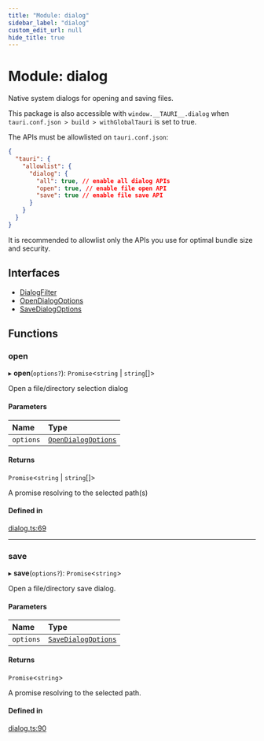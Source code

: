 ```yaml
---
title: "Module: dialog"
sidebar_label: "dialog"
custom_edit_url: null
hide_title: true
---
```


# Module: dialog

Native system dialogs for opening and saving files.

This package is also accessible with `window.__TAURI__.dialog` when `tauri.conf.json > build > withGlobalTauri` is set to true.

The APIs must be allowlisted on `tauri.conf.json`:
```json
{
  "tauri": {
    "allowlist": {
      "dialog": {
        "all": true, // enable all dialog APIs
        "open": true, // enable file open API
        "save": true // enable file save API
      }
    }
  }
}
```
It is recommended to allowlist only the APIs you use for optimal bundle size and security.

## Interfaces

- [DialogFilter](../interfaces/dialog.dialogfilter.md)
- [OpenDialogOptions](../interfaces/dialog.opendialogoptions.md)
- [SaveDialogOptions](../interfaces/dialog.savedialogoptions.md)

## Functions

### open

▸ **open**(`options?`): `Promise`<`string` \| `string`[]\>

Open a file/directory selection dialog

#### Parameters

| Name | Type |
| :------ | :------ |
| `options` | [`OpenDialogOptions`](../interfaces/dialog.opendialogoptions.md) |

#### Returns

`Promise`<`string` \| `string`[]\>

A promise resolving to the selected path(s)

#### Defined in

[dialog.ts:69](https://github.com/tauri-apps/tauri/blob/af634db/tooling/api/src/dialog.ts#L69)

___

### save

▸ **save**(`options?`): `Promise`<`string`\>

Open a file/directory save dialog.

#### Parameters

| Name | Type |
| :------ | :------ |
| `options` | [`SaveDialogOptions`](../interfaces/dialog.savedialogoptions.md) |

#### Returns

`Promise`<`string`\>

A promise resolving to the selected path.

#### Defined in

[dialog.ts:90](https://github.com/tauri-apps/tauri/blob/af634db/tooling/api/src/dialog.ts#L90)
